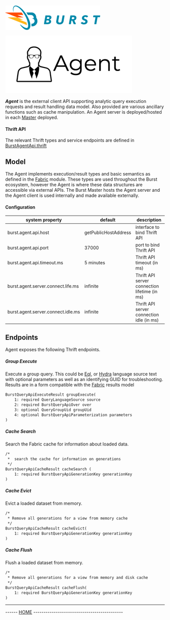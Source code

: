 ![Burst](../documentation/burst_h_small.png "")

![](./doc/agent.png "")

___Agent___ is the external client API supporting analytic query execution requests and
result handling data model. Also provided are various ancillary functions such as cache
manipulation. An Agent server is deployed/hosted in each [Master](../burst-master/readme.md) deployed.

#### Thrift API
The relevant Thrift types and service endpoints are
defined in  [BurstAgentApi.thrift](src/main/thrift/agentService.thrift)

## Model
The Agent implements execution/result types and basic semantics as defined
in the [Fabric](../burst-fabric/readme.md) module. These types are
used throughout the Burst ecosystem, however the Agent is where
these data structures are accessible via external APIs.
The Burst Master hosts the Agent server and the Agent client is used internally
and made available externally.


#### Configuration
|  system property |  default |  description |
|---|---|---|
|  burst.agent.api.host |  getPublicHostAddress |  interface to bind Thrift API  |
|  burst.agent.api.port |  37000 |  port to bind Thrift API  |
|  burst.agent.api.timeout.ms |  5 minutes |  Thrift API timeout (in ms)  |
|  burst.agent.server.connect.life.ms |  infinite |  Thrift API server connection lifetime (in ms)  |
|  burst.agent.server.connect.idle.ms |  infinite |   Thrift API server connection idle (in ms)   |


## Endpoints
Agent exposes the following Thrift endpoints.

##### Group Execute
Execute a group query. This could be [Eql](../burst-eql/readme.md),
or [Hydra](../burst-hydra/readme.md) language source text with optional parameters as well as
an identifying GUID for troubleshooting.
Results are in a form compatible
with the [Fabric](../burst-fabric/readme.md) results model

	BurstQueryApiExecuteResult groupExecute(
		1: required QueryLanguageSource source
		2: required BurstQueryApiOver over
		3: optional QueryGroupUid groupUid
		4: optional BurstQueryApiParameterization parameters
	)

##### Cache Search
Search the Fabric cache for information about loaded data.

	/*
	 *  search the cache for information on generations
	 */
	BurstQueryApiCacheResult cacheSearch (
		1: required BurstQueryApiGenerationKey generationKey
	)

##### Cache Evict
Evict a loaded dataset from memory.

	/*
	 * Remove all generations for a view from memory cache
	 */
	BurstQueryApiCacheResult cacheEvict(
		1: required BurstQueryApiGenerationKey generationKey
	)

##### Cache Flush
Flush a loaded dataset from memory.

	/*
	 * Remove all generations for a view from memory and disk cache
	 */
	BurstQueryApiCacheResult cacheFlush(
		1: required BurstQueryApiGenerationKey generationKey
	)




---
------ [HOME](../readme.md) --------------------------------------------

